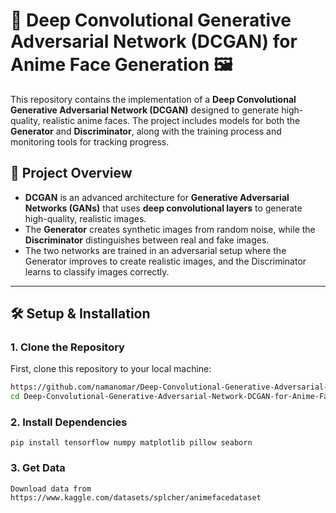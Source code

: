 # 🎨 Deep Convolutional Generative Adversarial Network (DCGAN) for Anime Face Generation 🖼️

This repository contains the implementation of a **Deep Convolutional Generative Adversarial Network (DCGAN)** designed to generate high-quality, realistic anime faces. The project includes models for both the **Generator** and **Discriminator**, along with the training process and monitoring tools for tracking progress.

## 🌟 Project Overview

- **DCGAN** is an advanced architecture for **Generative Adversarial Networks (GANs)** that uses **deep convolutional layers** to generate high-quality, realistic images.
- The **Generator** creates synthetic images from random noise, while the **Discriminator** distinguishes between real and fake images.
- The two networks are trained in an adversarial setup where the Generator improves to create realistic images, and the Discriminator learns to classify images correctly.

---

## 🛠️ Setup & Installation

### 1. **Clone the Repository**
First, clone this repository to your local machine:

```bash
https://github.com/namanomar/Deep-Convolutional-Generative-Adversarial-Network-DCGAN-for-Anime-Face-Generation.git
cd Deep-Convolutional-Generative-Adversarial-Network-DCGAN-for-Anime-Face-Generation
```

### 2. Install Dependencies
```
pip install tensorflow numpy matplotlib pillow seaborn
```

### 3. Get Data
```
Download data from https://www.kaggle.com/datasets/splcher/animefacedataset
```
